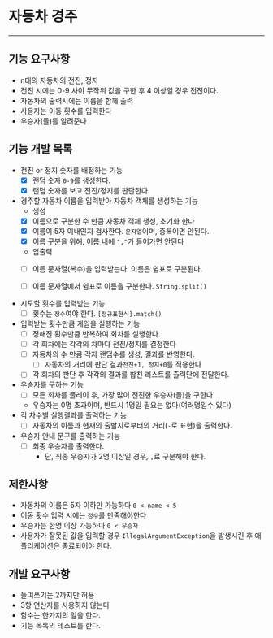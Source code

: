 # 자동차 경주

-----
## 기능 요구사항
- n대의 자동차의 전진, 정지
- 전진 시에는 0-9 사이 무작위 값을 구한 후 4 이상일 경우 전진이다.
- 자동차의 출력시에는 이름을 함께 출력
- 사용자는 이동 횟수를 입력한다
- 우승자(들)를 알려준다

## 기능 개발 목록
- 전진 or 정지 숫자를 배정하는 기능
  - [x] 랜덤 숫자 ```0-9```를 생성한다.
  - [x] 랜덤 숫자를 보고 전진/정지를 판단한다.
  
- 경주할 자동차 이름을 입력받아 자동차 객체를 생성하는 기능
  - 생성
  - [x] 이름으로 구분한 수 만큼 자동차 객체 생성, 초기화 한다
  - [x] 이름이 5자 이내인지 검사한다. ```문자열```이며, 중복이면 안된다.
  - [x] 이름 구분을 위해, 이름 내에 ```","```가 들어가면 안된다
  - 입출력
  - [ ] 이름 문자열(복수)을 입력받는다. 이름은 쉼표로 구분된다.
  - [ ] 이름 문자열에서 쉼표로 이름을 구분한다. ```String.split()```

    
- 시도할 횟수를 입력받는 기능
  - [ ] 횟수는 ```정수```여야 한다. ```[정규표현식].match()```
- 입력받는 횟수만큼 게임을 실행하는 기능
  - [ ] 정해진 횟수만큼 반복하여 회차를 실행한다
  - [ ] 각 회차에는 각각의 차마다 전진/정지를 결정한다
  - [ ] 자동차의 수 만큼 각자 랜덤수를 생성, 결과를 반영한다.
    - [ ] 자동차의 거리에 판단 결과```전진+1, 정지+0```를 적용한다
  - [ ] 각 회차의 판단 후 각각의 결과를 합친 리스트를 출력단에 전달한다.
- 우승자를 구하는 기능
  - [ ] 모든 회차를 플레이 후, 가장 많이 전진한 우승자(들)을 구한다.
  - 우승자는 0명 초과이며, 반드시 1명일 필요는 없다(여러명일수 있다)
- 각 차수별 실행결과를 출력하는 기능
  - [ ] 자동차의 이름과 현재의 출발지로부터의 거리(```-```로 표현)을 출력한다.
- 우승자 안내 문구를 출력하는 기능
  - [ ] 최종 우승자를 출력한다.
    - 단, 최종 우승자가 2명 이상일 경우, ```,```로 구분해야 한다.


## 제한사항
- 자동차의 이름은 5자 이하만 가능하다 ```0 < name < 5```
- 이동 횟수 입력 시에는 ```정수```를 만족해야한다 
- 우승자는 한명 이상 가능하다 ```0 < 우승자 ```
- 사용자가 잘못된 값을 입력할 경우 ```IllegalArgumentException```을 발생시킨 후 애플리케이션은 종료되어야 한다.

## 개발 요구사항
- 들여쓰기는 2까지만 허용
- 3항 연산자를 사용하지 않는다
- 함수는 한가지의 일을 한다.
- 기능 목록의 테스트를 한다.
